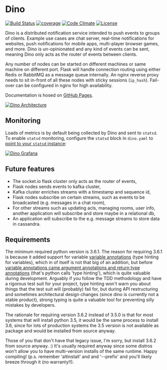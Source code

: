 # Dino

[![Build Status](https://travis-ci.org/thenetcircle/dino.svg?branch=master)](https://travis-ci.org/thenetcircle/dino)
[![coverage](https://codecov.io/gh/thenetcircle/dino/branch/master/graph/badge.svg)](https://codecov.io/gh/thenetcircle/dino)
[![Code Climate](https://codeclimate.com/github/thenetcircle/dino/badges/gpa.svg)](https://codeclimate.com/github/thenetcircle/dino)
[![License](https://img.shields.io/github/license/thenetcircle/dino.svg)](LICENSE)

Dino is a distributed notification service intended to push events to groups of clients. Example use cases are chat 
server, real-time notifications for websites, push notifications for mobile apps, multi-player browser games, and more. 
Dino is un-opinionated and any kind of events can be sent, meaning Dino only acts as the router of events between 
clients.

Any number of nodes can be started on different machines or same machine on different port. Flask will handle connection
 routing using either Redis or RabbitMQ as a message queue internally. An nginx reverse proxy needs to sit in-front of
 all these nodes with sticky sessions (`ip_hash`). Fail-over can be configured in nginx for high availability.

Documentation is hosed on [GitHub Pages](https://thenetcircle.github.io/dino/).

[![Dino Architecture](https://raw.githubusercontent.com/thenetcircle/dino/master/docs/dino-arch.png)](https://raw.githubusercontent.com/thenetcircle/dino/master/docs/dino-arch.svg)

## Monitoring

Loads of metrics is by default being collected by Dino and sent to `statsd`. To enable `statsd` monitoring, configure the `statsd` block in `dino.yaml` to [point to your `statsd` instance](https://thenetcircle.github.io/dino/md/installation/#monitoring):

[![Dino Grafana](https://raw.githubusercontent.com/thenetcircle/dino/master/docs/dino-grafana.png)](https://raw.githubusercontent.com/thenetcircle/dino/master/docs/dino-grafana.png)

## Future features

* The socket.io flask cluster only acts as the router of events,
* Flask nodes sends events to kafka cluster,
* Kafka cluster enriches streams with a timestamp and sequence id,
* Flask nodes subscribe on certain streams, such as events to be broadcasted (e.g. messages in a chat room),
* For other streams such as updating acls, managing rooms, user info, another application will subscribe and store maybe in a relational db,
* An application will subscribe to the e.g. message streams to store data in cassandra.

## Requirements

The minimum required python version is 3.6.1. The reason for requiring 3.6.1 is because it added support for variable 
[variable annotations](https://www.python.org/dev/peps/pep-0526/) (type hinting for variables), which in of itself is
not that big of an addition, but before 
[variable annotations came argument annotations and return type annotations](https://www.python.org/dev/peps/pep-0484/) 
(that's python calls 'type hinting'), which is quite valuable during development. Arguably if you follow the TDD
methodology and have a rigorous test suit for your project, type hinting won't warn you about things that the test suit
will (probably) fail for, but during API restructuring and sometimes architectural design changes (since dino is
currently not a stable product), strong typing is quite a valuable tool for preventing silly mistakes by developers.

The rationale for requiring version 3.6.2 instead of 3.5.0 is that for most systems that will install python 3.5, it
would be the same process to install 3.6, since for lots of production systems the 3.5 version is not available as 
package and would be installed from source anyway.

Those of you that don't have that legacy issue, I'm sorry, but install 3.6.2 from source anyway. :) It's usually 
required anyway since some distros won't allow you to have multi-version installs of the same runtime. Happy compiling!
(p.s. remember 'altinstall' and and '--prefix' and you'll likely breeze through it (no warranty!!).